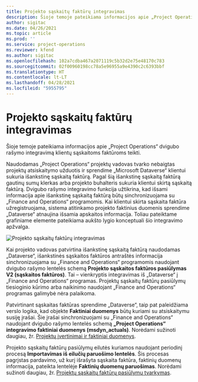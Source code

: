 ```yaml
---
title: Projekto sąskaitų faktūrų integravimas
description: Šioje temoje pateikiama informacijos apie „Project Operations“ dvigubo rašymo integravimą klientų sąskaitoms faktūroms teikti.
author: sigitac
ms.date: 04/26/2021
ms.topic: article
ms.prod: ''
ms.service: project-operations
ms.reviewer: kfend
ms.author: sigitac
ms.openlocfilehash: 102a7cdba467a2071119c5b32d2e75e48170c783
ms.sourcegitcommit: 02f00960198cc78a5e96955a9e4390c2c6393bbf
ms.translationtype: HT
ms.contentlocale: lt-LT
ms.lasthandoff: 04/28/2021
ms.locfileid: "5955795"
---
```

# <a name="project-invoice-integration"></a>Projekto sąskaitų faktūrų integravimas

Šioje temoje pateikiama informacijos apie „Project Operations“ dvigubo rašymo integravimą klientų sąskaitoms faktūroms teikti.

Naudodamas „Project Operations“ projektų vadovas tvarko nebaigtas projektų atsiskaitymo užduotis ir sprendime „Microsoft Dataverse“ klientui sukuria išankstinę sąskaitą faktūrą. Pagal šią išankstinę sąskaitą faktūrą gautinų sumų klerkas arba projekto buhalteris sukuria klientui skirtą sąskaitą faktūrą. Dvigubo rašymo integravimo funkcija užtikrina, kad išsami informacija apie išankstinę sąskaitą faktūrą būtų sinchronizuojama su „Finance and Operations“ programomis. Kai klientui skirta sąskaita faktūra užregistruojama, sistema atitinkamo projekto faktinius duomenis sprendime „Dataverse“ atnaujina išsamia apskaitos informacija. Toliau pateiktame grafiniame elemente pateikiama aukšto lygio konceptuali šio integravimo apžvalga.

   ![Projekto sąskaitų faktūrų integravimas](./media/DW5Invoicing.png)

Kai projekto vadovas patvirtina išankstinę sąskaitą faktūrą naudodamas „Dataverse“, išankstinės sąskaitos faktūros antraštės informacija sinchronizuojama su „Finance and Operations“ programomis naudojant dvigubo rašymo lentelės schemą **Projekto sąskaitos faktūros pasiūlymas V2 (sąskaitos faktūros)**. Tai – vienkryptis integravimas iš „Dataverse“ į „Finance and Operations“ programas. Projektų sąskaitų faktūrų pasiūlymų tiesioginio kūrimo arba naikinimo naudojant „Finance and Operations“ programas galimybė nėra palaikoma.

Patvirtinant sąskaitas faktūras sprendime „Dataverse“, taip pat paleidžiama verslo logika, kad objekte **Faktiniai duomenys** būtų kuriami su atsiskaitymu susiję įrašai. Šie įrašai sinchronizuojami su „Finance and Operations“ naudojant dvigubo rašymo lentelės schemą **„Project Operations“ integravimo faktiniai duomenys (msdyn\_actuals)**. Norėdami sužinoti daugiau, žr. [Projektų įvertinimai ir faktiniai duomenys](resource-dual-write-estimates-actuals.md). 

Projekto sąskaitų faktūrų pasiūlymų eilutės kuriamos naudojant periodinį procesą **Importavimas iš eilučių paruošimo lentelės**. Šis procesas pagrįstas pardavimo, už kurį išrašyta sąskaita faktūra, faktinių duomenų informacija, pateikta lentelėje **Faktinių duomenų paruošimas**. Norėdami sužinoti daugiau, žr. [Projektų sąskaitų faktūrų pasiūlymų tvarkymas](../invoicing/format-update-project-invoice-proposals.md#create-project-invoice-proposals). 
